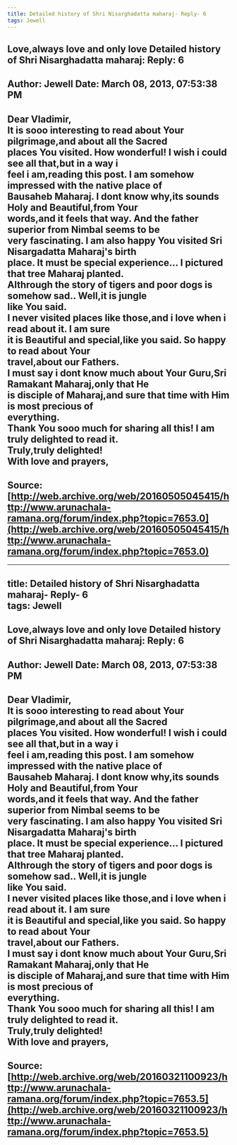```yaml
--- 
title: Detailed history of Shri Nisarghadatta maharaj- Reply- 6   
tags: Jewell  
---  
```

## Love,always love and only love Detailed history of Shri Nisarghadatta maharaj: Reply: 6  
Author: Jewell              Date: March 08, 2013, 07:53:38 PM  
---  
Dear Vladimir,   
It is sooo interesting to read about Your pilgrimage,and about all the Sacred  
places You visited. How wonderful! I wish i could see all that,but in a way i  
feel i am,reading this post. I am somehow impressed with the native place of  
Bausaheb Maharaj. I dont know why,its sounds Holy and Beautiful,from Your  
words,and it feels that way. And the father superior from Nimbal seems to be  
very fascinating. I am also happy You visited Sri Nisargadatta Maharaj's birth  
place. It must be special experience... I pictured that tree Maharaj planted.  
Althrough the story of tigers and poor dogs is somehow sad.. Well,it is jungle  
like You said.   
I never visited places like those,and i love when i read about it. I am sure  
it is Beautiful and special,like you said. So happy to read about Your  
travel,about our Fathers.   
I must say i dont know much about Your Guru,Sri Ramakant Maharaj,only that He  
is disciple of Maharaj,and sure that time with Him is most precious of  
everything.   
Thank You sooo much for sharing all this! I am truly delighted to read it.  
Truly,truly delighted!   
With love and prayers,
 ---  
Source:[http://web.archive.org/web/20160505045415/http://www.arunachala-ramana.org/forum/index.php?topic=7653.0](http://web.archive.org/web/20160505045415/http://www.arunachala-ramana.org/forum/index.php?topic=7653.0)   
---  

--- 
title: Detailed history of Shri Nisarghadatta maharaj- Reply- 6   
tags: Jewell  
---  
## Love,always love and only love Detailed history of Shri Nisarghadatta maharaj: Reply: 6  
Author: Jewell              Date: March 08, 2013, 07:53:38 PM  
---  
Dear Vladimir,   
It is sooo interesting to read about Your pilgrimage,and about all the Sacred  
places You visited. How wonderful! I wish i could see all that,but in a way i  
feel i am,reading this post. I am somehow impressed with the native place of  
Bausaheb Maharaj. I dont know why,its sounds Holy and Beautiful,from Your  
words,and it feels that way. And the father superior from Nimbal seems to be  
very fascinating. I am also happy You visited Sri Nisargadatta Maharaj's birth  
place. It must be special experience... I pictured that tree Maharaj planted.  
Althrough the story of tigers and poor dogs is somehow sad.. Well,it is jungle  
like You said.   
I never visited places like those,and i love when i read about it. I am sure  
it is Beautiful and special,like you said. So happy to read about Your  
travel,about our Fathers.   
I must say i dont know much about Your Guru,Sri Ramakant Maharaj,only that He  
is disciple of Maharaj,and sure that time with Him is most precious of  
everything.   
Thank You sooo much for sharing all this! I am truly delighted to read it.  
Truly,truly delighted!   
With love and prayers,
 ---  
Source:[http://web.archive.org/web/20160321100923/http://www.arunachala-ramana.org/forum/index.php?topic=7653.5](http://web.archive.org/web/20160321100923/http://www.arunachala-ramana.org/forum/index.php?topic=7653.5)   
---  

